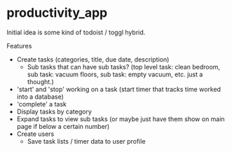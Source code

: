 # productivity_app

Initial idea is some kind of todoist / toggl hybrid. 

Features
  - Create tasks (categories, title, due date, description)
    - Sub tasks that can have sub tasks? (top level task: clean bedroom, sub task: vacuum floors, sub task: empty vacuum, etc. just a thought.)
  - 'start' and 'stop' working on a task (start timer that tracks time worked into a database)
  - 'complete' a task
  - Display tasks by category
  - Expand tasks to view sub tasks (or maybe just have them show on main page if below a certain number)
  - Create users 
    - Save task lists / timer data to user profile
    

